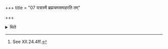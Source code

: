 +++
title = "07 यत्रास्मै ब्रह्मचमसमाहरति तम्"

+++

<details><summary>थिते</summary>

7. When one brings the Brahman's goblet towards him, having accepted it, he drinks (the Soma in it) in the same manner as the other (priests drink) the other (Soma-juice in) the (other) goblets.[^1]   

[^1]: See XII.24.4ff. 
</details>
